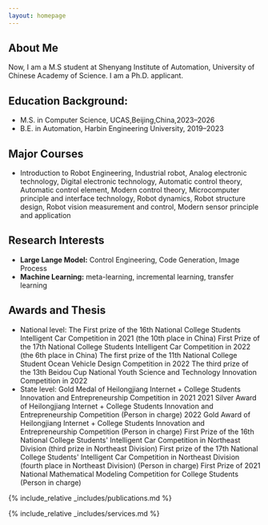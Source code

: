 ```yaml
---
layout: homepage
---
```



## About Me

Now, I am a M.S student at Shenyang Institute of Automation, University of Chinese Academy of Science. I am a Ph.D. applicant.

## Education Background:
  - M.S. in Computer Science, UCAS,Beijing,China,2023–2026
  - B.E. in Automation, Harbin Engineering University, 2019–2023
## Major Courses
- Introduction to Robot Engineering,
Industrial robot, Analog electronic technology, Digital electronic technology,
Automatic control theory, Automatic control element, Modern control theory,
Microcomputer principle and interface technology, Robot dynamics, Robot
structure design, Robot vision measurement and control, Modern sensor
principle and application
## Research Interests

- **Large Lange Model:** Control Engineering, Code Generation, Image Process
- **Machine Learning:** meta-learning, incremental learning, transfer learning
## Awards and Thesis
- National level:
The First prize of the 16th National College Students Intelligent Car
Competition in 2021 (the 10th place in China)
First Prize of the 17th National College Students Intelligent Car Competition
in 2022 (the 6th place in China)
The first prize of the 11th National College Student Ocean Vehicle Design
Competition in 2022
The third prize of the 13th Beidou Cup National Youth Science and
Technology Innovation Competition in 2022
- State level:
Gold Medal of Heilongjiang Internet + College Students Innovation and
Entrepreneurship Competition in 2021
2021 Silver Award of Heilongjiang Internet + College Students Innovation
and Entrepreneurship Competition (Person in charge)
2022 Gold Award of Heilongjiang Internet + College Students Innovation and
Entrepreneurship Competition (Person in charge)
First Prize of the 16th National College Students' Intelligent Car Competition
in Northeast Division (third prize in Northeast Division)
First prize of the 17th National College Students' Intelligent Car Competition
in Northeast Division (fourth place in Northeast Division) (Person in charge)
First Prize of 2021 National Mathematical Modeling Competition for College
Students (Person in charge)


{% include_relative _includes/publications.md %}

{% include_relative _includes/services.md %}
